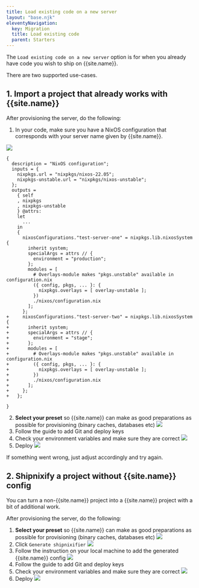 ```yaml
---
title: Load existing code on a new server
layout: "base.njk"
eleventyNavigation:
  key: Migration
  title: Load existing code
  parent: Starters
---
```


The `Load existing code on a new server` option is for when you already have code you wish to ship on {{site.name}}.

There are two supported use-cases.

## 1. Import a project that already works with {{site.name}}

After provisioning the server, do the following:

1. In your code, make sure you have a NixOS configuration that corresponds with your server name given by {{site.name}}.

<img src="/images/server-name.webp" />

```diff-nix
{
  description = "NixOS configuration";
  inputs = {
    nixpkgs.url = "nixpkgs/nixos-22.05";
    nixpkgs-unstable.url = "nixpkgs/nixos-unstable";
  };
  outputs =
    { self
    , nixpkgs
    , nixpkgs-unstable
    } @attrs:
    let
      ...
    in
    {
      nixosConfigurations."test-server-one" = nixpkgs.lib.nixosSystem {
        inherit system;
        specialArgs = attrs // {
          environment = "production";
        };
        modules = [
          # Overlays-module makes "pkgs.unstable" available in configuration.nix
          ({ config, pkgs, ... }: {
            nixpkgs.overlays = [ overlay-unstable ];
          })
          ./nixos/configuration.nix
        ];
      };
+     nixosConfigurations."test-server-two" = nixpkgs.lib.nixosSystem {
+       inherit system;
+       specialArgs = attrs // {
+         environment = "stage";
+       };
+       modules = [
+         # Overlays-module makes "pkgs.unstable" available in configuration.nix
+         ({ config, pkgs, ... }: {
+           nixpkgs.overlays = [ overlay-unstable ];
+         })
+         ./nixos/configuration.nix
+       ];
+     };
+   };

}

```

2. **Select your preset** so {{site.name}} can make as good preparations as possible for provisioning (binary caches, databases etc)
   <img src="/images/select-preset.webp" />
3. Follow the guide to add Git and deploy keys
4. Check your environment variables and make sure they are correct
   <img src="/images/environment-view.webp" />
5. Deploy
   <img src="/images/deploy-btn-migrate.webp" />

If something went wrong, just adjust accordingly and try again.

## 2. Shipnixify a project without {{site.name}} config

You can turn a non-{{site.name}} project into a {{site.name}} project with a bit of additional work.

After provisioning the server, do the following:

1. **Select your preset** so {{site.name}} can make as good preparations as possible for provisioning (binary caches, databases etc)
   <img src="/images/select-preset.webp" />
2. Click `Generate shipnixifier`
   <img src="/images/generate-shipnixifier.webp" />
3. Follow the instruction on your local machine to add the generated {{site.name}} config
   <img src="/images/shipnixifier-script.webp" />
4. Follow the guide to add Git and deploy keys
5. Check your environment variables and make sure they are correct
   <img src="/images/environment-view.webp" />
6. Deploy
   <img src="/images/deploy-btn-migrate.webp" />
